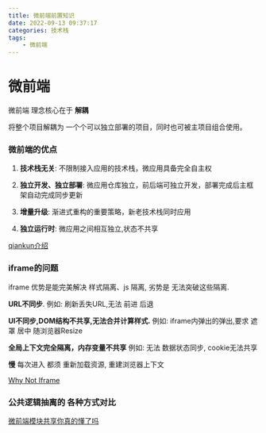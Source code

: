 ```yaml
---
title: 微前端前置知识
date: 2022-09-13 09:37:17
categories: 技术栈
tags: 
    - 微前端
---
```


# 微前端

微前端 理念核心在于 __解耦__

将整个项目解耦为 一个个可以独立部署的项目，同时也可被主项目组合使用。

### 微前端的优点

1. __技术栈无关__: 不限制接入应用的技术栈，微应用具备完全自主权

2. __独立开发、独立部署__: 微应用仓库独立，前后端可独立开发，部署完成后主框架自动完成同步更新

3. __增量升级__: 渐进式重构的重要策略，新老技术栈同时应用

4. __独立运行时__: 微应用之间相互独立,状态不共享

[qiankun介绍](https://qiankun.umijs.org/zh/guide)

### iframe的问题

iframe 优势是能完美解决 样式隔离、js 隔离, 劣势是 无法突破这些隔离.

__URL不同步__. 例如: 刷新丢失URL,无法 前进 后退

__UI不同步,DOM结构不共享,无法合并计算样式.__ 例如: iframe内弹出的弹出,要求 遮罩 居中 随浏览器Resize

__全局上下文完全隔离，内存变量不共享__ 例如: 无法 数据状态同步, cookie无法共享

__慢__ 每次进入 都须 重新加载资源, 重建浏览器上下文


[Why Not Iframe](https://www.yuque.com/kuitos/gky7yw/gesexv)
### 公共逻辑抽离的 各种方式对比

[微前端模块共享你真的懂了吗](https://juejin.cn/post/6984682096291741704)
